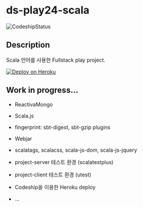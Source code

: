 # ds-play24-scala

![CodeshipStatus](https://www.codeship.io/projects/990ec360-d171-0133-39c4-66c9b913d1be/status)

## Description
Scala 언어를 사용한 Fullstack play project.

[![Deploy on Heroku](https://www.herokucdn.com/deploy/button.png)](https://heroku.com/deploy)

## Work in progress...
* ReactivaMongo
* Scala.js
* fingerprint: sbt-digest, sbt-gzip plugins
* Webjar
* scalatags, scalacss, scala-js-dom, scala-js-jquery
* project-server 테스트 환경 (scalatestplus)
* project-client 테스트 환경 (utest)

* Codeship을 이용한 Heroku deploy
* ...
